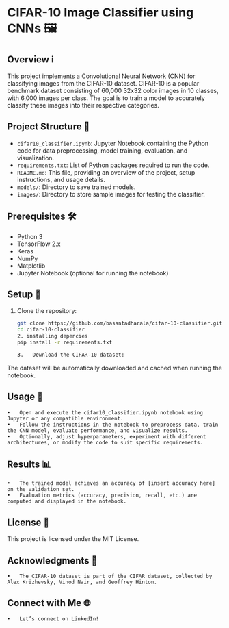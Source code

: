 # CIFAR-10 Image Classifier using CNNs 🖼️

## Overview ℹ️
This project implements a Convolutional Neural Network (CNN) for classifying images from the CIFAR-10 dataset. CIFAR-10 is a popular benchmark dataset consisting of 60,000 32x32 color images in 10 classes, with 6,000 images per class. The goal is to train a model to accurately classify these images into their respective categories.

## Project Structure 📂
- `cifar10_classifier.ipynb`: Jupyter Notebook containing the Python code for data preprocessing, model training, evaluation, and visualization.
- `requirements.txt`: List of Python packages required to run the code.
- `README.md`: This file, providing an overview of the project, setup instructions, and usage details.
- `models/`: Directory to save trained models.
- `images/`: Directory to store sample images for testing the classifier.

## Prerequisites 🛠️
- Python 3
- TensorFlow 2.x
- Keras
- NumPy
- Matplotlib
- Jupyter Notebook (optional for running the notebook)

## Setup 🚀
1. Clone the repository:
   ```bash
   git clone https://github.com/basantadharala/cifar-10-classifier.git
   cd cifar-10-classifier
   2. installing depencies
   pip install -r requirements.txt

   3.	Download the CIFAR-10 dataset:
The dataset will be automatically downloaded and cached when running the notebook.
## Usage 🚀


	•	Open and execute the cifar10_classifier.ipynb notebook using Jupyter or any compatible environment.
	•	Follow the instructions in the notebook to preprocess data, train the CNN model, evaluate performance, and visualize results.
	•	Optionally, adjust hyperparameters, experiment with different architectures, or modify the code to suit specific requirements.

## Results 📊

	•	The trained model achieves an accuracy of [insert accuracy here] on the validation set.
	•	Evaluation metrics (accuracy, precision, recall, etc.) are computed and displayed in the notebook.

## License 📜

This project is licensed under the MIT License.

## Acknowledgments 🙏

	•	The CIFAR-10 dataset is part of the CIFAR dataset, collected by Alex Krizhevsky, Vinod Nair, and Geoffrey Hinton.

## Connect with Me 🌐

	•	Let’s connect on LinkedIn!
